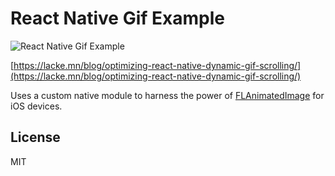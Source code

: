 # React Native Gif Example

![React Native Gif Example](sample.gif)

[https://lacke.mn/blog/optimizing-react-native-dynamic-gif-scrolling/](https://lacke.mn/blog/optimizing-react-native-dynamic-gif-scrolling/)

Uses a custom native module to harness the power of [FLAnimatedImage](https://github.com/Flipboard/FLAnimatedImage)
for iOS devices.

## License

MIT
